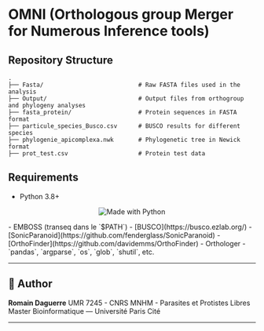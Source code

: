 # OMNI (Orthologous group Merger for Numerous Inference tools)


## Repository Structure

```
.
├── Fasta/                           # Raw FASTA files used in the analysis
├── Output/                          # Output files from orthogroup and phylogeny analyses
├── fasta_protein/                   # Protein sequences in FASTA format
├── particule_species_Busco.csv      # BUSCO results for different species
├── phylogenie_apicomplexa.nwk       # Phylogenetic tree in Newick format
├── prot_test.csv                    # Protein test data
```

## Requirements

- Python 3.8+
<p align="center">
    <img alt="Made with Python" src="https://img.shields.io/badge/Made%20with-Python-1f425f.svg?color=%23539fc9">
</p>
- EMBOSS (transeq dans le `$PATH`)
- [BUSCO](https://busco.ezlab.org/)
- [SonicParanoid](https://github.com/fenderglass/SonicParanoid)
- [OrthoFinder](https://github.com/davidemms/OrthoFinder)
- Orthologer
- `pandas`, `argparse`, `os`, `glob`, `shutil`, etc.

---

## 👤 Author

**Romain Daguerre**
UMR 7245 - CNRS MNHM - Parasites et Protistes Libres
Master Bioinformatique — Université Paris Cité


---
